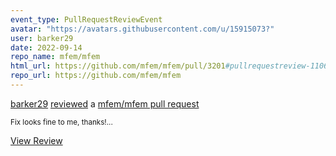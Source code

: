 ```yaml
---
event_type: PullRequestReviewEvent
avatar: "https://avatars.githubusercontent.com/u/15915073?"
user: barker29
date: 2022-09-14
repo_name: mfem/mfem
html_url: https://github.com/mfem/mfem/pull/3201#pullrequestreview-1106656859
repo_url: https://github.com/mfem/mfem
---
```


<a href='https://github.com/barker29' target='_blank'>barker29</a> <a href='https://github.com/mfem/mfem/pull/3201#pullrequestreview-1106656859' target='_blank'>reviewed</a> a <a href='https://github.com/mfem/mfem/pull/3201' target='_blank'>mfem/mfem pull request</a>

<small>Fix looks fine to me, thanks!...</small>

<a href='https://github.com/mfem/mfem/pull/3201#pullrequestreview-1106656859' target='_blank'>View Review</a>